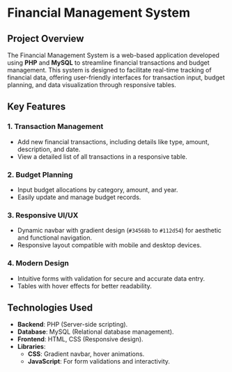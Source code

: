 # Financial Management System

## Project Overview
The Financial Management System is a web-based application developed using **PHP** and **MySQL** to streamline financial transactions and budget management. This system is designed to facilitate real-time tracking of financial data, offering user-friendly interfaces for transaction input, budget planning, and data visualization through responsive tables.

## Key Features

### 1. **Transaction Management**
   - Add new financial transactions, including details like type, amount, description, and date.
   - View a detailed list of all transactions in a responsive table.

### 2. **Budget Planning**
   - Input budget allocations by category, amount, and year.
   - Easily update and manage budget records.

### 3. **Responsive UI/UX**
   - Dynamic navbar with gradient design (`#34568b` to `#112d54`) for aesthetic and functional navigation.
   - Responsive layout compatible with mobile and desktop devices.

### 4. **Modern Design**
   - Intuitive forms with validation for secure and accurate data entry.
   - Tables with hover effects for better readability.

## Technologies Used

- **Backend**: PHP (Server-side scripting).
- **Database**: MySQL (Relational database management).
- **Frontend**: HTML, CSS (Responsive design).
- **Libraries**: 
  - **CSS**: Gradient navbar, hover animations.
  - **JavaScript**: For form validations and interactivity.
